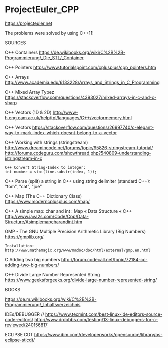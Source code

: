 # ProjectEuler_CPP
https://projecteuler.net

The problems were solved by using C++11!


SOURCES

C++ Containers
https://de.wikibooks.org/wiki/C%2B%2B-Programmierung/_Die_STL/_Container

C++ Pointers
https://www.tutorialspoint.com/cplusplus/cpp_pointers.htm

C++ Arrays
http://www.academia.edu/6133228/Arrays_and_Strings_in_C_Programming
 
C++ Mixed Array Typez
https://stackoverflow.com/questions/4393027/mixed-arrays-in-c-and-c-sharp

C++ Vectors (1D & 2D)
http://www-h.eng.cam.ac.uk/help/tpl/languages/C++/vectormemory.html

C++ Vectors
https://stackoverflow.com/questions/26997740/c-elegant-way-to-mark-index-which-doesnt-belong-to-a-vector

C++ Working with strings (stringstream)
http://www.dreamincode.net/forums/topic/95826-stringstream-tutorial/
http://forums.codeguru.com/showthread.php?540809-understanding-istringstream-in-c

    C++ Convert String-Index to integer:
    int number = stoi(line.substr(index, 1));

C++ Parse (split) a string in C++ using string delimiter (standard C++): "tom", "cat", "joe"

C++ Map (The C++ Dictionary Class)
https://www.moderncplusplus.com/map/

C++ A simple map: char and int : Map « Data Structure « C++
http://www.java2s.com/Code/Cpp/Data-Structure/Asimplemapcharandint.htm

GMP - The GNU Multiple Precision Arithmetic Library (Big Numbers)
https://gmplib.org/

    Installation:
    http://www.mathemagix.org/www/mmdoc/doc/html/external/gmp.en.html

C Adding two big numbers
http://forum.codecall.net/topic/72184-cc-adding-two-big-numbers/

C++ Divide Large Number Represented String
https://www.geeksforgeeks.org/divide-large-number-represented-string/


BOOKS

https://de.m.wikibooks.org/wiki/C%2B%2B-Programmierung/_Inhaltsverzeichnis


IDEs/DEBUGGER
//
https://www.tecmint.com/best-linux-ide-editors-source-code-editors/
http://www.drdobbs.com/testing/13-linux-debuggers-for-c-reviewed/240156817
     
ECLIPSE CDT
https://www.ibm.com/developerworks/opensource/library/os-eclipse-stlcdt/

